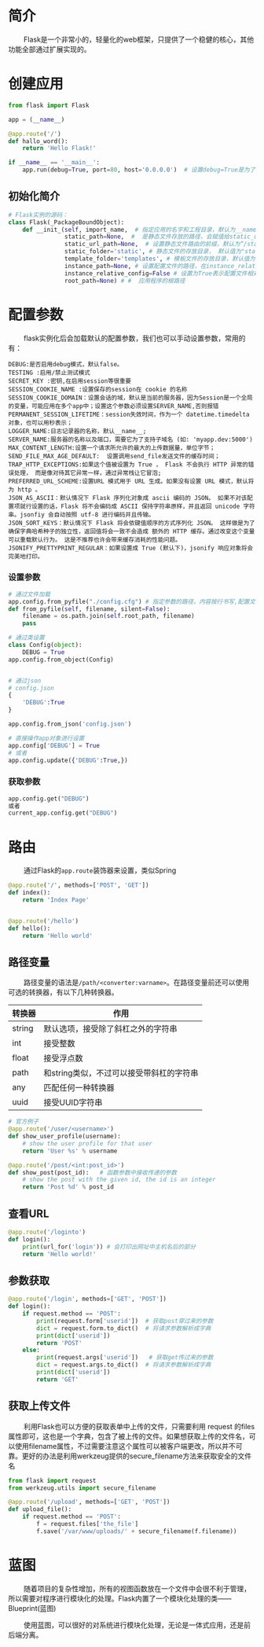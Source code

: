 # 简介

        Flask是一个非常小的，轻量化的web框架，只提供了一个稳健的核心，其他功能全部通过扩展实现的。

# 创建应用

```python
from flask import Flask

app = (__name__)

@app.route('/')
def hallo_word():
    return 'Hello Flask!'

if __name__ == '__main__':
    app.run(debug=True, port=80, host='0.0.0.0')  # 设置debug=True是为了让代码修改实时生效，而不用每次重启加载
```

## 初始化简介

```python
# Flask实例的源码：
class Flask(_PackageBoundObject):
    def __init_(self, import_name,  # 指定应用的名字和工程目录，默认为__name__
                static_path=None,  #  是静态文件存放的路径，会赋值给static_url_path参数
                static_url_path=None,  # 设置静态文件路由的前缀，默认为“/static”
                static_folder='static', # 静态文件的存放目录， 默认值为"static"
                template_folder='templates', # 模板文件的存放目录，默认值为"templates"
                instance_path=None, # 设置配置文件的路径，在instance_relative_config=True情况下生效
                instance_relative_config=False # 设置为True表示配置文件相对于实例路径而不是根路径
                root_path=None) # #  应用程序的根路径
```

# 配置参数

        flask实例化后会加载默认的配置参数，我们也可以手动设置参数，常用的有：

```properties
DEBUG:是否启用debug模式，默认false。
TESTING :启用/禁止测试模式
SECRET_KEY :密钥,在启用session等很重要
SESSION_COOKIE_NAME :设置保存的session在 cookie 的名称
SESSION_COOKIE_DOMAIN：设置会话的域，默认是当前的服务器，因为Session是一个全局的变量，可能应用在多个app中；设置这个参数必须设置SERVER_NAME,否则报错
PERMANENT_SESSION_LIFETIME：session失效时间，作为一个 datetime.timedelta 对象，也可以用秒表示；
LOGGER_NAME:日志记录器的名称，默认__name__;
SERVER_NAME:服务器的名称以及端口，需要它为了支持子域名 (如: 'myapp.dev:5000')
MAX_CONTENT_LENGTH:设置一个请求所允许的最大的上传数据量，单位字节；
SEND_FILE_MAX_AGE_DEFAULT:  设置调用send_file发送文件的缓存时间；
TRAP_HTTP_EXCEPTIONS:如果这个值被设置为 True ， Flask 不会执行 HTTP 异常的错误处理， 而是像对待其它异常一样，通过异常栈让它冒泡;
PREFERRED_URL_SCHEME:设置URL 模式用于 URL 生成。如果没有设置 URL 模式，默认将为 http 。
JSON_AS_ASCII：默认情况下 Flask 序列化对象成 ascii 编码的 JSON。 如果不对该配置项就行设置的话，Flask 将不会编码成 ASCII 保持字符串原样，并且返回 unicode 字符串。jsonfiy 会自动按照 utf-8 进行编码并且传输。
JSON_SORT_KEYS：默认情况下 Flask 将会依键值顺序的方式序列化 JSON。 这样做是为了确保字典哈希种子的独立性，返回值将会一致不会造成 额外的 HTTP 缓存。通过改变这个变量可以重载默认行为。 这是不推荐也许会带来缓存消耗的性能问题。
JSONIFY_PRETTYPRINT_REGULAR：如果设置成 True (默认下)，jsonify 响应对象将会完美地打印。
```

### 设置参数

```python
# 通过文件加载
app.config.from_pyfile("./config.cfg") # 指定参数的路径，内容按行书写,配置文件放置在与app的同目录下
def from_pyfile(self, filename, silent=False):
    filename = os.path.join(self.root_path, filename)
    pass

# 通过类设置
class Config(object):
    DEBUG = True
app.config.from_object(Config)


# 通过json
# config.json
{
    'DEBUG':True
}

app.config.from_json('config.json')

# 直接操作app对象进行设置
app.config['DEBUG'] = True
# 或者
app.config.update({'DEBUG':True,})
```

### 获取参数

```python
app.config.get("DEBUG")
或者
current_app.config.get("DEBUG")
```

# 路由

        通过Flask的`app.route`装饰器来设置，类似Spring

```python
@app.route('/', methods=['POST', 'GET'])
def index():
    return 'Index Page'


@app.route('/hello')
def hello():
    return 'Hello world'
```

## 路径变量

        路径变量的语法是`/path/<converter:varname>`。在路径变量前还可以使用可选的转换器，有以下几种转换器。

| 转换器    | 作用                      |
| ------ | ----------------------- |
| string | 默认选项，接受除了斜杠之外的字符串       |
| int    | 接受整数                    |
| float  | 接受浮点数                   |
| path   | 和string类似，不过可以接受带斜杠的字符串 |
| any    | 匹配任何一种转换器               |
| uuid   | 接受UUID字符串               |

```python
# 官方例子
@app.route('/user/<username>')
def show_user_profile(username):
    # show the user profile for that user
    return 'User %s' % username

@app.route('/post/<int:post_id>')
def show_post(post_id):   # 函数参数中接收传递的参数
    # show the post with the given id, the id is an integer
    return 'Post %d' % post_id
```

## 查看URL

```python
@app.route('/loginto')
def login():
    print(url_for('login')) # 会打印出网址中主机名后的部分
    return 'Hello world!'
```

## 参数获取

```python
@app.route('/login', methods=['GET', 'POST'])
def login():
    if request.method == 'POST':
        print(request.form['userid'])  # 获取post穿过来的参数
        dict = request.form.to_dict()  # 将请求参数解析成字典
        print(dict['userid'])
        return 'POST'
    else:
        print(request.args['userid'])   # 获取get传过来的参数
        dict = request.args.to_dict()  # 将请求参数解析成字典
        print(dict['userid'])
        return 'GET'
```

## 获取上传文件

        利用Flask也可以方便的获取表单中上传的文件，只需要利用 request 的files属性即可，这也是一个字典，包含了被上传的文件。如果想获取上传的文件名，可以使用filename属性，不过需要注意这个属性可以被客户端更改，所以并不可靠。更好的办法是利用werkzeug提供的secure_filename方法来获取安全的文件名

```python
from flask import request
from werkzeug.utils import secure_filename

@app.route('/upload', methods=['GET', 'POST'])
def upload_file():
    if request.method == 'POST':
        f = request.files['the_file']
        f.save('/var/www/uploads/' + secure_filename(f.filename))
```

# 蓝图

        随着项目的复杂性增加，所有的视图函数放在一个文件中会很不利于管理，所以需要对程序进行模块化的处理。Flask内置了一个模块化处理的类——Blueprint(蓝图)

        使用蓝图，可以很好的对系统进行模块化处理，无论是一体式应用，还是前后端分离。

# 
